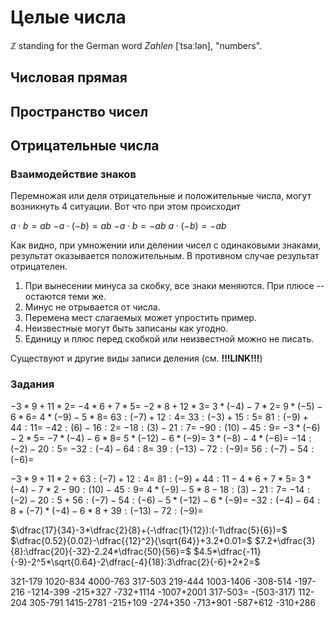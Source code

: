 # Целые числа

$\mathbb{Z}$ standing for the German word _Zahlen_ [ˈtsaːlən], "numbers".

## Числовая прямая

## Пространство чисел

## Отрицательные числа

### Взаимодействие знаков

Перемножая или деля отрицательные и положительные числа, могут возникнуть $4$ ситуации. Вот что при этом происходит

$a \cdot b = ab$
$-a \cdot (-b) = ab$
$-a \cdot b = -ab$
$a \cdot (-b) = -ab$

Как видно, при умножении или делении чисел с одинаковыми знаками, результат оказывается положительным. В противном случае результат отрицателен.

1. При вынесении минуса за скобку, все знаки меняются.
   При плюсе -- остаются теми же.
2. Минус не отрывается от числа.
3. Перемена мест слагаемых может упростить пример.
4. Неизвестные могут быть записаны как угодно.
5. Единицу и плюс перед скобкой или неизвестной можно не писать.

<!-- !LINK HERE -->

Существуют и другие виды записи деления (см. **!!!LINK!!!**)

### Задания

$-3*9+11*2=$
$-4*6+7*5=$
$-2*8+12*3=$
$3*(-4)-7*2=$
$9*(-5)-6*6=$
$4*(-9)-5*8=$
$63:(-7)+12:4=$
$33:(-3)+15:5=$
$81:(-9)+44:11=$
$-42:(6)-16:2=$
$-18:(3)-21:7=$
$-90:(10)-45:9=$
$-3*(-6)-2*5=$
$-7*(-4)-6*8=$
$5*(-12)-6*(-9)=$
$3*(-8)-4*(-6)=$
$-14:(-2)-20:5=$
$-32:(-4)-64:8=$
$39:(-13)-72:(-9)=$
$56:(-7)-54:(-6)=$

$-3*9+11*2+63:(-7)+12:4=$
$81:(-9)+44:11-4*6+7*5=$
$3*(-4)-7*2-90:(10)-45:9=$
$4*(-9)-5*8-18:(3)-21:7=$
$-14:(-2)-20:5+56:(-7)-54:(-6)-5*(-12)-6*(-9)=$
$-32:(-4)-64:8+(-7)*(-4)-6*8+39:(-13)-72:(-9)=$

$\dfrac{17}{34}-3*\dfrac{2}{8}+(-\dfrac{1}{12}):(-1\dfrac{5}{6})=$
$\dfrac{0.52}{0.02}-\dfrac{{12}^2}{\sqrt{64}}+3.2*0.01=$
$7.2+\dfrac{3}{8}:\dfrac{20}{-32}-2.24*\dfrac{50}{56}=$
$4.5*\dfrac{-11}{-9}-2^5*\sqrt{0.64}-2\dfrac{-4}{18}:3\dfrac{2}{-6}+2*2=$

321-179
1020-834
4000-763
317-503
219-444
1003-1406
-308-514
-197-216
-1214-399
-215+327
-732+1114
-1007+2001
317-503= -(503-317)
112-204
305-791
1415-2781
-215+109
-274+350
-713+901
-587+612
-310+286

<!--stackedit_data:
eyJoaXN0b3J5IjpbMjAxMDYyNzQzMF19
-->
